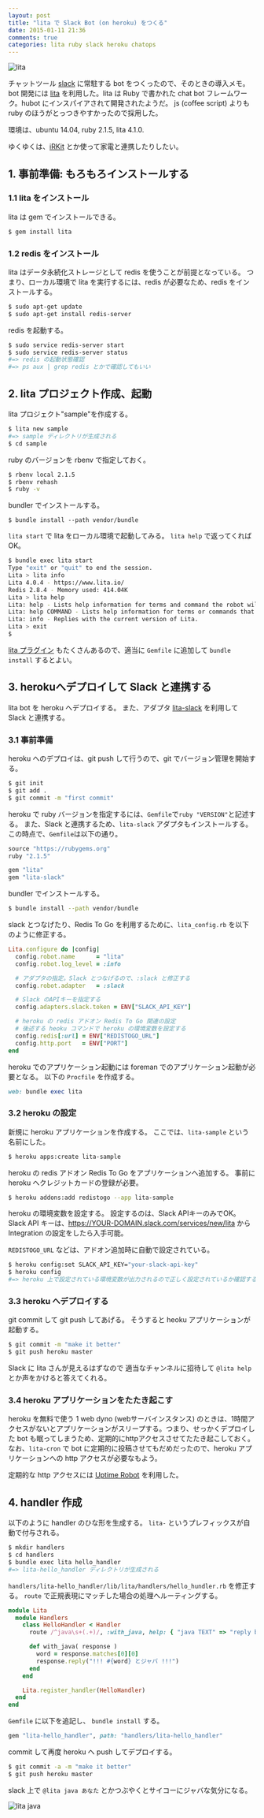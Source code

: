 ```yaml
---
layout: post
title: "lita で Slack Bot (on heroku) をつくる"
date: 2015-01-11 21:36
comments: true
categories: lita ruby slack heroku chatops
---
```

![lita](https://www.lita.io/assets/lita-94f070fbb79e8ec62cc7a21ca39f8448.png)

チャットツール [slack](https://slack.com/) に常駐する bot をつくったので、そのときの導入メモ。
bot 開発には [lita](https://www.lita.io/) を利用した。lita は Ruby で書かれた chat bot フレームワーク。hubot にインスパイアされて開発されたようだ。
js (coffee script) よりも ruby のほうがとっつきやすかったので採用した。


環境は、ubuntu 14.04, ruby 2.1.5, lita 4.1.0.


ゆくゆくは、[iRKit](http://www.amazon.co.jp/gp/product/B00H91KK26/ref=as_li_ss_tl?ie=UTF8&camp=247&creative=7399&creativeASIN=B00H91KK26&linkCode=as2&tag=mmtmkt-22) とか使って家電と連携したりしたい。

<!-- more  -->


## 1. 事前準備: もろもろインストールする

### 1.1 lita をインストール


lita は gem でインストールできる。

```sh
$ gem install lita
```


### 1.2 redis をインストール

lita はデータ永続化ストレージとして redis を使うことが前提となっている。
つまり、ローカル環境で lita を実行するには、redis が必要なため、redis をインストールする。

```sh
$ sudo apt-get update
$ sudo apt-get install redis-server
```

redis を起動する。

```sh
$ sudo service redis-server start
$ sudo service redis-server status
#=> redis の起動状態確認
#=> ps aux | grep redis とかで確認してもいい
```


## 2. lita プロジェクト作成、起動

lita プロジェクト"sample"を作成する。

```sh
$ lita new sample
#=> sample ディレクトリが生成される
$ cd sample
```

ruby のバージョンを rbenv で指定しておく。

```sh
$ rbenv local 2.1.5
$ rbenv rehash
$ ruby -v
```

bundler でインストールする。

```
$ bundle install --path vendor/bundle
```


`lita start` で lita をローカル環境で起動してみる。
`lita help` で返ってくればOK。

```sh
$ bundle exec lita start
Type "exit" or "quit" to end the session.
Lita > lita info
Lita 4.0.4 - https://www.lita.io/
Redis 2.8.4 - Memory used: 414.04K
Lita > lita help
Lita: help - Lists help information for terms and command the robot will respond to.
Lita: help COMMAND - Lists help information for terms or commands that begin with COMMAND.
Lita: info - Replies with the current version of Lita.
Lita > exit
$ 
```

[lita プラグイン](https://www.lita.io/plugins) もたくさんあるので、適当に `Gemfile` に追加して `bundle install` するとよい。



## 3. herokuへデプロイして Slack と連携する

lita bot を heroku へデプロイする。
また、アダプタ [lita-slack](https://github.com/kenjij/lita-slack) を利用して Slack と連携する。


### 3.1 事前準備

heroku へのデプロイは、git push して行うので、git でバージョン管理を開始する。

```sh
$ git init
$ git add .
$ git commit -m "first commit"
```

heroku で ruby バージョンを指定するには、`Gemfile`で`ruby "VERSION"`と記述する。
また、Slack と連携するため、`lita-slack` アダプタもインストールする。
この時点で、`Gemfile`は以下の通り。

```ruby
source "https://rubygems.org"
ruby "2.1.5"

gem "lita"
gem "lita-slack"
```

bundler でインストールする。

```sh
$ bundle install --path vendor/bundle
```

slack とつなげたり、Redis To Go を利用するために、`lita_config.rb` を以下のように修正する。

```ruby
Lita.configure do |config|
  config.robot.name      = "lita"
  config.robot.log_level = :info

  # アダプタの指定。Slack とつなげるので、:slack と修正する
  config.robot.adapter   = :slack

  # Slack のAPIキーを指定する
  config.adapters.slack.token = ENV["SLACK_API_KEY"]

  # heroku の redis アドオン Redis To Go 関連の設定
  # 後述する heoku コマンドで heroku の環境変数を設定する
  config.redis[:url] = ENV["REDISTOGO_URL"]
  config.http.port   = ENV["PORT"]
end
```

heroku でのアプリケーション起動には foreman でのアプリケーション起動が必要となる。
以下の `Procfile` を作成する。

```ruby
web: bundle exec lita
```


### 3.2 heroku の設定

新規に heroku アプリケーションを作成する。
ここでは、`lita-sample` という名前にした。

```sh
$ heroku apps:create lita-sample
```

heroku の redis アドオン Redis To Go をアプリケーションへ追加する。
事前に heroku へクレジットカードの登録が必要。

```sh
$ heroku addons:add redistogo --app lita-sample
```

heroku の環境変数を設定する。
設定するのは、Slack APIキーのみでOK。
Slack API キーは、https://YOUR-DOMAIN.slack.com/services/new/lita から Integration の設定をしたら入手可能。

`REDISTOGO_URL` などは、アドオン追加時に自動で設定されている。

```sh
$ heroku config:set SLACK_API_KEY="your-slack-api-key"
$ heroku config
#=> heroku 上で設定されている環境変数が出力されるので正しく設定されているか確認する
```


### 3.3 heroku へデプロイする

git commit して git push してあげる。
そうすると heoku アプリケーションが起動する。

```sh
$ git commit -m "make it better"
$ git push heroku master
```

Slack に lita さんが見えるはずなので 適当なチャンネルに招待して `@lita help` とか声をかけると答えてくれる。


### 3.4 heroku アプリケーションをたたき起こす

heroku を無料で使う 1 web dyno (webサーバインスタンス) のときは、1時間アクセスがないとアプリケーションがスリープする。つまり、せっかくデプロイした bot も眠ってしまうため、定期的にhttpアクセスさせてたたき起こしておく。
なお、`lita-cron` で bot に定期的に投稿させてもだめだったので、heroku アプリケーションへの http アクセスが必要なもよう。

定期的な http アクセスには [Uptime Robot](http://uptimerobot.com/) を利用した。



## 4. handler 作成

以下のように handler のひな形を生成する。
`lita-` というプレフィックスが自動で付与される。

```sh
$ mkdir handlers
$ cd handlers
$ bundle exec lita hello_handler
#=> lita-hello_handler ディレクトリが生成される
```

`handlers/lita-hello_handler/lib/lita/handlers/hello_hundler.rb` を修正する。
`route` で正規表現にマッチした場合の処理へルーティングする。


```ruby
module Lita
  module Handlers
    class HelloHandler < Handler
      route /^java\s+(.+)/, :with_java, help: { "java TEXT" => "reply back with java." }

      def with_java( response )
        word = response.matches[0][0]
        response.reply("!!! #{word} とジャバ !!!")
      end
    end

    Lita.register_handler(HelloHandler)
  end
end
```

`Gemfile` に以下を追記し、 `bundle install` する。

```ruby
gem "lita-hello_handler", path: "handlers/lita-hello_handler"
```

commit して再度 heroku へ push してデプロイする。

```sh
$ git commit -a -m "make it better"
$ git push heroku master
```

slack 上で `@lita java あなた` とかつぶやくとサイコーにジャバな気分になる。

![lita java](https://dl.dropboxusercontent.com/u/28495046/octopress/20150111_lita/slack_lita.png)




